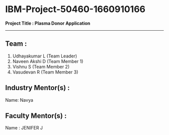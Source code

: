 # IBM-Project-50460-1660910166 </br>
**Project Title : Plasma Donor Application**

---

## Team :
  1. Udhayakumar L   (Team Leader)
  2. Naveen Akshi D  (Team Member 1)
  3. Vishnu S        (Team Member 2)
  4. Vasudevan R     (Team Member 3)


## Industry Mentor(s) :
  Name: Navya

## Faculty Mentor(s) :
  Name : JENIFER J
